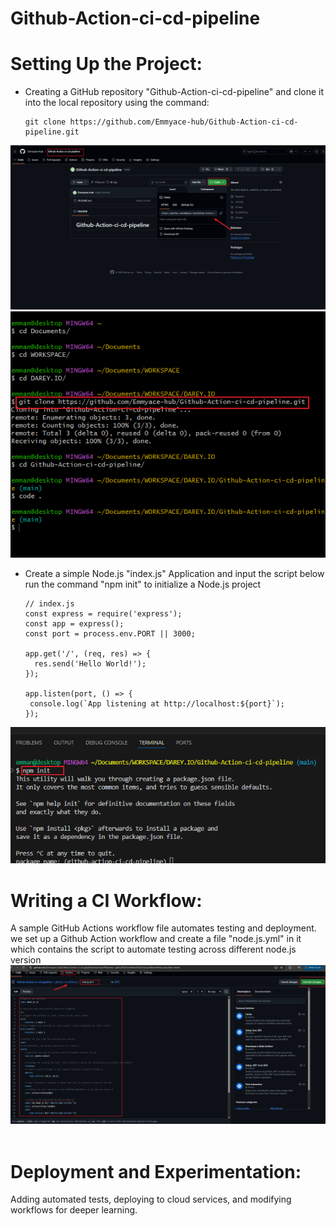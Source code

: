 # Github-Action-ci-cd-pipeline

# Setting Up the Project: 

* Creating a GitHub repository "Github-Action-ci-cd-pipeline" and clone it into the local repository using the command:
    
      git clone https://github.com/Emmyace-hub/Github-Action-ci-cd-pipeline.git

![1](./img/1a.png)
![1](./img/1b.png)

* Create a simple Node.js "index.js" Application and input the script below
 run the command "npm init"  to initialize a Node.js project 

      // index.js
      const express = require('express');
      const app = express();
      const port = process.env.PORT || 3000;

      app.get('/', (req, res) => {
        res.send('Hello World!');
      });

      app.listen(port, () => {
       console.log(`App listening at http://localhost:${port}`);
      });

![1](./img/1c.png)


# Writing a CI Workflow: 
A sample GitHub Actions workflow file automates testing and deployment.
we set up a Github Action workflow and create a file "node.js.yml" in it which contains the script to automate testing across different node.js version
![2](./img/2a.png)
![]()
![]()


# Deployment and Experimentation:
 Adding automated tests, deploying to cloud services, and modifying workflows for deeper learning.